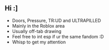 ## Hi :]

* Doors, Pressure, TR:UD and ULTRAPILLED
* Mainly in the Roblox area
* Usually off-tab drawing
* Feel free to int esp if ur the same fandom :D
* Whisp to get my attention
